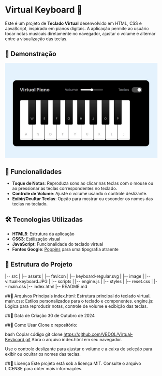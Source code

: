 # Virtual Keyboard 🎹

Este é um projeto de **Teclado Virtual** desenvolvido em HTML, CSS e JavaScript, inspirado em pianos digitais. A aplicação permite ao usuário tocar notas musicais diretamente no navegador, ajustar o volume e alternar entre a visualização das teclas.

## 📸 Demonstração
<img src="/src/image/virtual-keyboard.JPG" alt="Imagem do Teclado Virtual" width="600">

## 🚀 Funcionalidades

- **Toque de Notas**: Reproduza sons ao clicar nas teclas com o mouse ou ao pressionar as teclas correspondentes no teclado.
- **Controle de Volume**: Ajuste o volume usando o controle deslizante.
- **Exibir/Ocultar Teclas**: Opção para mostrar ou esconder os nomes das teclas no teclado.

## 🛠️ Tecnologias Utilizadas

- **HTML5**: Estrutura da aplicação
- **CSS3**: Estilização visual
- **JavaScript**: Funcionalidade do teclado virtual
- **Fontes Google**: [Poppins](https://fonts.google.com/) para uma tipografia atraente

## 📂 Estrutura do Projeto


|-- src
|   |-- assets
|       |-- favicon
|           |-- keyboard-regular.svg
|   |-- image
|       |-- virtual-keyboard.JPG
|   |-- scripts
|       |-- engine.js
|   |-- styles
|       |-- reset.css
|       |-- main.css
|-- index.html
|-- README.md

##📜 Arquivos Principais
index.html: Estrutura principal do teclado virtual.
main.css: Estilos personalizados para o teclado e componentes.
engine.js: Lógica para reproduzir notas, controle de volume e exibição das teclas.

##📅 Data de Criação
30 de Outubro de 2024

##🔧 Como Usar
Clone o repositório:

bash
Copiar código
git clone https://github.com/VBDOL/Virtual-Keyboard.git
Abra o arquivo index.html em seu navegador.

Use o controle deslizante para ajustar o volume e a caixa de seleção para exibir ou ocultar os nomes das teclas.

##📝 Licença
Este projeto está sob a licença MIT. Consulte o arquivo LICENSE para obter mais informações.

